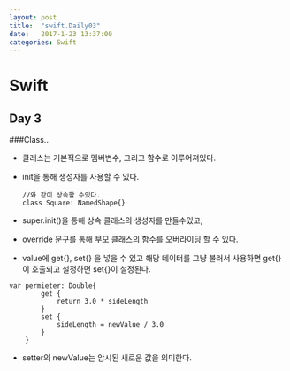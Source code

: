 ```yaml
---
layout: post
title:  "swift.Daily03"
date:   2017-1-23 13:37:00
categories: Swift
---
```


Swift 
========



Day 3
------------
###Class..

- 클래스는 기본적으로 멤버변수, 그리고 함수로 이루어져있다.
- init을 통해 생성자를 사용할 수 있다.

	~~~
	//와 같이 상속할 수있다.
	class Square: NamedShape{}	
	~~~
	
- super.init()을 통해 상속 클래스의 생성자를 만들수있고,
- override 문구를 통해 부모 클래스의 함수를 오버라이딩 할 수 있다.
- value에 get{}, set{} 을 넣을 수 있고 해당 데이터를 그냥 불러서 사용하면 get{}이 호출되고 설정하면 set{}이 설정된다.

~~~
var permieter: Double{
        get {
            return 3.0 * sideLength
        }
        set {
            sideLength = newValue / 3.0
        }
    }
~~~

- setter의 newValue는 암시된 새로운 값을 의미한다.